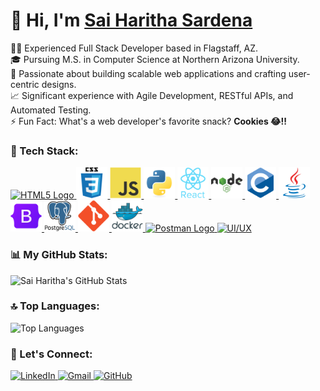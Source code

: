 <h1 align="left">
  👋 Hi, I'm <a href="https://github.com/Saiharitha3" target="_blank">Sai Haritha Sardena</a>
</h1>

<p>
  👩‍💻 Experienced Full Stack Developer based in Flagstaff, AZ.<br/>
  🎓 Pursuing M.S. in Computer Science at Northern Arizona University.<br/>
  🌟 Passionate about building scalable web applications and crafting user-centric designs.<br/>
  📈 Significant experience with Agile Development, RESTful APIs, and Automated Testing.<br/>
  ⚡ Fun Fact: What's a web developer's favorite snack? <strong>Cookies 😂!!</strong><br/> 
</p>

<h3 align="left">🚀 Tech Stack:</h3>
<div align="left">
  <!-- Frontend and Backend Technologies -->
  <a href="https://developer.mozilla.org/en-US/docs/Web/HTML">
    <img src="https://www.w3.org/html/logo/downloads/HTML5_Logo_512.png" alt="HTML5 Logo" width="50" height="50"/>
  </a>
  <a href="https://developer.mozilla.org/en-US/docs/Web/CSS">
    <img src="https://raw.githubusercontent.com/devicons/devicon/master/icons/css3/css3-original-wordmark.svg" alt="CSS3 Logo" width="50" height="50"/>
  </a>
  <a href="https://developer.mozilla.org/en-US/docs/Web/JavaScript">
    <img src="https://raw.githubusercontent.com/devicons/devicon/master/icons/javascript/javascript-original.svg" alt="JavaScript Logo" width="50" height="50"/>
  </a>
  <a href="https://www.python.org/">
    <img src="https://raw.githubusercontent.com/devicons/devicon/master/icons/python/python-original.svg" alt="Python Logo" width="50" height="50"/>
  </a>
  <a href="https://reactjs.org/">
    <img src="https://raw.githubusercontent.com/devicons/devicon/master/icons/react/react-original-wordmark.svg" alt="React Logo" width="50" height="50"/>
  </a>
  <a href="https://nodejs.org/">
    <img src="https://raw.githubusercontent.com/devicons/devicon/master/icons/nodejs/nodejs-original-wordmark.svg" alt="Node.js Logo" width="50" height="50"/>
  </a>
  <a href="https://en.wikipedia.org/wiki/C_(programming_language)">
    <img src="https://raw.githubusercontent.com/devicons/devicon/master/icons/c/c-original.svg" alt="C Programming Logo" width="50" height="50"/>
  </a>
  <a href="https://www.java.com/">
    <img src="https://raw.githubusercontent.com/devicons/devicon/master/icons/java/java-original.svg" alt="Java Logo" width="50" height="50"/>
  </a>
  <a href="https://getbootstrap.com/">
    <img src="https://raw.githubusercontent.com/devicons/devicon/master/icons/bootstrap/bootstrap-original.svg" alt="Bootstrap Logo" width="50" height="50"/>
  </a>

  <!-- Tools -->
  <a href="https://www.postgresql.org/">
    <img src="https://raw.githubusercontent.com/devicons/devicon/master/icons/postgresql/postgresql-original-wordmark.svg" alt="PostgreSQL Logo" width="50" height="50"/>
  </a>
  <a href="https://git-scm.com/">
    <img src="https://raw.githubusercontent.com/devicons/devicon/master/icons/git/git-original.svg" alt="Git Logo" width="50" height="50"/>
  </a>
  <a href="https://www.docker.com/">
    <img src="https://raw.githubusercontent.com/devicons/devicon/master/icons/docker/docker-original-wordmark.svg" alt="Docker Logo" width="50" height="50"/>
  </a>
  <a href="https://www.postman.com/">
    <img src="https://www.vectorlogo.zone/logos/getpostman/getpostman-icon.svg" alt="Postman Logo" width="50" height="50"/>
  </a>
  <!-- UI/UX -->
  <a href="https://www.figma.com/">
    <img alt="UI/UX" src="https://img.shields.io/badge/UI%2FUX-%2300A1F1.svg?style=for-the-badge&logo=figma&logoColor=white"/>
  </a>
</div>

### 📊 My GitHub Stats:
![Sai Haritha's GitHub Stats](https://github-readme-stats.vercel.app/api?username=Saiharitha3&show_icons=true&hide_title=true&count_private=true&hide=prs)

### 🔝 Top Languages:
![Top Languages](https://github-readme-stats.vercel.app/api/top-langs/?username=Saiharitha3&layout=compact)

<h3 align="left">🌟 Let's Connect:</h3>
<div align="left">
  <a href="https://www.linkedin.com/in/sai-haritha-sardena/">
    <img alt="LinkedIn" src="https://img.shields.io/badge/linkedin-%230077B5.svg?style=for-the-badge&logo=linkedin&logoColor=white"/>
  </a>
  <a href="mailto:sharitha313@gmail.com">
    <img alt="Gmail" src="https://img.shields.io/badge/Gmail-D14836?style=for-the-badge&logo=gmail&logoColor=white"/>
  </a>
  <a href="https://github.com/Saiharitha3">
    <img alt="GitHub" src="https://img.shields.io/badge/GitHub-181717?style=for-the-badge&logo=github&logoColor=white"/>
  </a>
</div>
